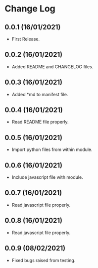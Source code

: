 Change Log
==========

0.0.1 (16/01/2021)
------------------
- First Release.

0.0.2 (16/01/2021)
------------------
- Added README and CHANGELOG files.

0.0.3 (16/01/2021)
------------------
- Added *md to manifest file.

0.0.4 (16/01/2021)
------------------
- Read README file properly.

0.0.5 (16/01/2021)
------------------
- Import python files from within module.

0.0.6 (16/01/2021)
------------------
- Include javascript file with module.

0.0.7 (16/01/2021)
------------------
- Read javascript file properly.

0.0.8 (16/01/2021)
------------------
- Read javascript file properly.

0.0.9 (08/02/2021)
------------------
- Fixed bugs raised from testing.